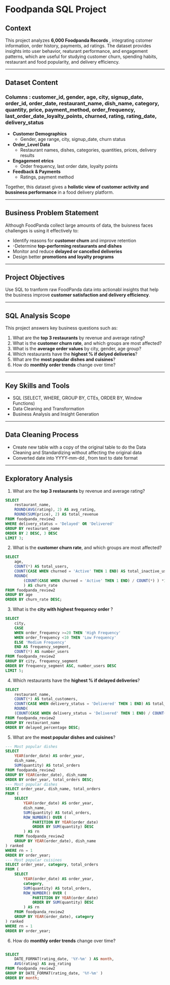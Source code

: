 # Foodpanda SQL Project

## Context 
This project analyzes **6,000 Foodpanda Records** , integrating cstomer information, order history, payments, ad ratings. The dataset provides insights into user behavior, reaturant performance, and engagement patterns, which are useful for studying customer churn, spending habits, restaurant and food popularity, and delivery efficiency. 

---

## Dataset Content 
### Columns : customer_id, gender, age, city, signup_date, order_id, order_date, restaurant_name, dish_name, category, quantity, price, payment_method, order_frequency, last_order_date_loyalty_points, churned, rating, rating_date, delivery_status
- **Customer Demographics**
    - Gender, age range, city, signup_date, churn status
- **Order_Level Data**
    - Restaurant names, dishes, categories, quantities, prices, delivery results
- **Engagement etrics**
    - Order frequency, last order date, loyalty points
- **Feedback & Payments**
    - Ratings, payment method
 
Together, this dataset gives a **holistic view of customer activity and bussiness performance** in a food delivery platform.

---

## Business Problem Statement
Although FoodPanda collect large amounts of data, the buisness faces challenges is using it effectively to: 
- Identify reasons for **customer churn** and improve retention
- -Determine **top-performing restaurants and dishes**
- Monitor and reduce **delayed or cancelled deliveries**
- Design better **promotions and loyalty programs**

---

## Project Objectives
Use SQL to tranform raw FoodPanda data into actionabl insights that help the business improve **customer satisfaction and delivery efficiency**. 

---

## SQL Analysis Scope 
This project answers key business questions such as:
1. What are the **top 3 restaurants** by revenue and average rating?
2. What is the **customer churn rate**, and which groups are most affected?
3. What is the **average order values** by city, gender, age group?
4. Which restaurants have the **highest % if delyed deliveries**?
5. What are the **most popular dishes and cuisines**?
6. How do **monthly order trends** change over time?

---

## Key Skills and  Tools
- SQL (SELECT, WHERE, GROUP BY, CTEs, ORDER BY, Window Functions)
- Data Cleaning and Transformation
- Business Analysis and Insight Generation

---

## Data Cleaning Process 
- Create new table with a copy of the original table to do the Data Cleaning and Standardizing without affecting the original data
- Converted date into YYYY-mm-dd , from text to date format

--- 
## Exploratory Analysis
1. What are the **top 3 restaurants** by revenue and average rating?
```SQL
SELECT 
	restaurant_name, 
    ROUND(AVG(rating), 2) AS avg_rating, 
    ROUND(SUM(price), 2) AS total_revenue
FROM foodpanda_review2
WHERE delivery_status = 'Delayed' OR 'Delivered'
GROUP BY restaurant_name
ORDER BY 2 DESC, 3 DESC
LIMIT 3;

```

2. What is the **customer churn rate**, and which groups are most affected?
```SQL
SELECT 
	age, 
    COUNT(*) AS total_users,
    COUNT(CASE WHEN churned = 'Active' THEN 1 END) AS total_inactive_users,
    ROUND(
		(COUNT(CASE WHEN churned = 'Active' THEN 1 END) / COUNT(*) ) *100, 2
        ) AS churn_rate
FROM foodpanda_review2
GROUP BY age
ORDER BY churn_rate DESC;
```
3. What is the **city with highest frequency order** ?
```SQL
SELECT 
	city,
    CASE 
    WHEN order_frequency >=20 THEN 'High Frequency'
    WHEN order_frequency <10 THEN 'Low Frequency'
    ELSE 'Medium Frequency'
    END AS frequency_segment,
    COUNT(*) AS number_users
FROM foodpanda_review2
GROUP BY city, frequency_segment
ORDER BY frequency_segment ASC, number_users DESC
LIMIT 5;

```

4.  Which restaurants have the **highest % if delayed deliveries**?
```SQL
SELECT 
	restaurant_name, 
    COUNT(*) AS total_customers,
	COUNT(CASE WHEN delivery_status = 'Delivered' THEN 1 END) AS total_delayed,
    ROUND(
    (COUNT(CASE WHEN delivery_status = 'Delivered' THEN 1 END) / COUNT(*)) *100 )AS delayed_percentage
FROM foodpanda_review2
GROUP BY restaurant_name
ORDER BY delayed_percentage DESC;
```

5. What are the **most popular dishes and cuisines**?
```SQL
--- Most popular dishes
SELECT 
	YEAR(order_date) AS order_year,
    dish_name,
    SUM(quantity) AS total_orders
FROM foodpanda_review2
GROUP BY YEAR(order_date), dish_name
ORDER BY order_year, total_orders DESC;
--- Most popular dishes
SELECT order_year, dish_name, total_orders
FROM (
	SELECT 
		YEAR(order_date) AS order_year,
		dish_name,
		SUM(quantity) AS total_orders,
		ROW_NUMBER() OVER (
			PARTITION BY YEAR(order_date)
			ORDER BY SUM(quantity) DESC
        ) AS rn
	FROM foodpanda_review2
    GROUP BY YEAR(order_date), dish_name
) ranked
WHERE rn = 1
ORDER BY order_year;
--- Most popular cuisines
SELECT order_year, category, total_orders
FROM (
	SELECT 
		YEAR(order_date) AS order_year,
		category,
		SUM(quantity) AS total_orders,
		ROW_NUMBER() OVER (
			PARTITION BY YEAR(order_date)
			ORDER BY SUM(quantity) DESC
        ) AS rn
	FROM foodpanda_review2
    GROUP BY YEAR(order_date), category
) ranked
WHERE rn = 1
ORDER BY order_year;

```
6. How do **monthly order trends** change over time?
```SQL

SELECT 
	DATE_FORMAT(rating_date, '%Y-%m' ) AS month,
    AVG(rating) AS avg_rating
FROM foodpanda_review2
GROUP BY DATE_FORMAT(rating_date, '%Y-%m' )
ORDER BY month;
```

